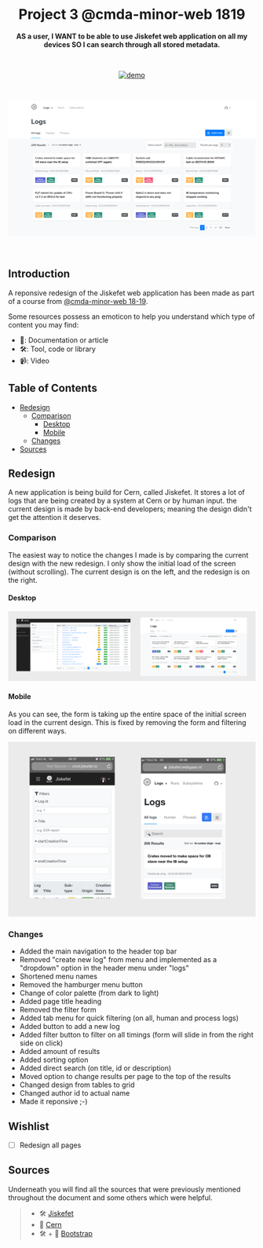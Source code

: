 <h1 align="center">Project 3 @cmda-minor-web 1819</h1>

<p align="center"><b>AS a user, I WANT to be able to use Jiskefet web application on all my devices
SO I can search through all stored metadata.</p></b>

<br>

<p align="center">
  <a href="http://jiskefet.webgaan.nl/">
    <img src="https://img.shields.io/badge/demo-LIVE-brightgreen.svg?style=flat-square" alt="demo">
  </a>
</p> 

<br>

![preview](github/preview.png)

<br>

<!-- ☝️ replace this description with a description of your own work -->
## Introduction
A reponsive redesign of the Jiskefet web application has been made as part of a course from [@cmda-minor-web 18-19](https://github.com/cmda-minor-web/project-3-1819).

Some resources possess an emoticon to help you understand which type of content you may find:

- 📖: Documentation or article
- 🛠: Tool, code or library
- 📹: Video

<!-- Maybe a table of contents here? 📚 -->
## Table of Contents

- [Redesign](#learning-process)
  - [Comparison](#comparison)
    - [Desktop](#desktop)
    - [Mobile](#mobile)
  - [Changes](#changes)
- [Sources](#sources)

<!-- How about a section that describes how to install this project? 🤓 -->
## Redesign
A new application is being build for Cern, called Jiskefet. It stores a lot of logs that are being created by a system at Cern or by human input. the current design is made by back-end developers; meaning the design didn't get the attention it deserves.

### Comparison
The easiest way to notice the changes I made is by comparing the current design with the new redesign. I only show the initial load of the screen (without scrolling). The current design is on the left, and the redesign is on the right.

#### Desktop

![comparison](github/compare.png)

#### Mobile 
As you can see, the form is taking up the entire space of the initial screen load in the current design. This is fixed by removing the form and filtering on different ways.

![comparison](github/compare-mobile.png)


### Changes
 * Added the main navigation to the header top bar
 * Removed "create new log" from menu and implemented as a "dropdown" option in the header menu under "logs"
 * Shortened menu names
 * Removed the hamburger menu button
 * Change of color palette (from dark to light)
 * Added page title heading
 * Removed the filter form
 * Added tab menu for quick filtering (on all, human and process logs)
 * Added button to add a new log
 * Added filter button to filter on all timings (form will slide in from the right side on click)
 * Added amount of results
 * Added sorting option
 * Added direct search (on title, id or description)
 * Moved option to change results per page to the top of the results
 * Changed design from tables to grid
 * Changed author id to actual name
 * Made it reponsive ;-)


<!-- Maybe a checklist of done stuff and stuff still on your wishlist? ✅ -->
## Wishlist
- [ ] Redesign all pages

<!-- Maybe I used some awesome sources that I can mention 🤔-->
## Sources
Underneath you will find all the sources that were previously mentioned throughout the document and some others which were helpful.

> * 🛠 [Jiskefet](http://cmd.jiskefet.io)
> * 📖 [Cern](https://home.cern/)
> * 🛠 + 📖 [Bootstrap](https://getbootstrap.com/docs/4.3/getting-started/introduction/)
